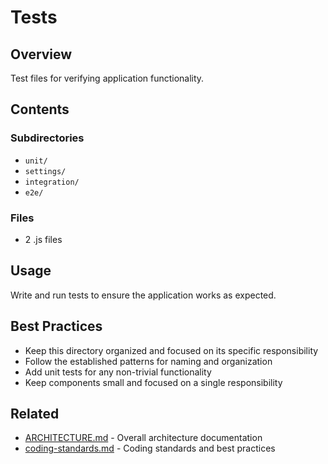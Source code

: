 # Tests

## Overview

Test files for verifying application functionality.

## Contents

### Subdirectories

- `unit/`
- `settings/`
- `integration/`
- `e2e/`


### Files

- 2 .js files


## Usage

Write and run tests to ensure the application works as expected.

## Best Practices

- Keep this directory organized and focused on its specific responsibility
- Follow the established patterns for naming and organization
- Add unit tests for any non-trivial functionality
- Keep components small and focused on a single responsibility



## Related

- [ARCHITECTURE.md](/ARCHITECTURE.md) - Overall architecture documentation
- [coding-standards.md](/docs/guides/coding-standards.md) - Coding standards and best practices
